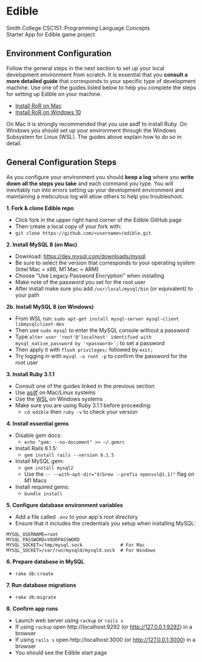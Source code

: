 # Edible

Smith College CSC151: Programming Language Concepts\
Starter App for Edible game project

## Environment Configuration
Follow the general steps in the next section to set up your local development environment from scratch. It is essential that you **consult a more detailed guide** that corresponds to your specific type of development machine. Use one of the guides listed below to help you complete the steps for setting up Edible on your machine.

* [Install RoR on Mac](https://mac.install.guide/ruby/index.html)
* [Install RoR on Windows 10](https://gorails.com/setup/windows/10)

On Mac it is strongly recommended that you use asdf to install Ruby. On Windows you should set up your environment through the Windows Subsystem for Linux (WSL). The guides above explain how to do so in detail.

## General Configuration Steps

As you configure your environment you should **keep a log** where you **write down all the steps you take** and each command you type. You will inevitably run into errors setting up your development environment and maintaining a meticulous log will allow others to help you troubleshoot. 
 
**1. Fork & clone Edible repo**
* Click fork in the upper right hand corner of the Edible GitHub page
* Then create a local copy of your fork with:
* `git clone https://github.com/<username>/edible.git`

**2. Install MySQL 8 (on Mac)**
* Download: https://dev.mysql.com/downloads/mysql
* Be sure to select the version that corresponds to your operating system (Intel Mac = x86, M1 Mac = ARM)
* Choose "Use Legacy Password Encryption" when installing
* Make note of the password you set for the root user
* After install make sure you add `/usr/local/mysql/bin` (or equivalent) to your path

**2b. Install MySQL 8 (on Windows)**
* From WSL run: `sudo apt-get install mysql-server mysql-client libmysqlclient-dev`
* Then use `sudo mysql` to enter the MySQL console without a password
* Type `alter user 'root'@'localhost' identified with mysql_native_password by '<password>';` to set a password
* Then apply it with `flush privileges;` followed by `exit;`
* Try logging in with `mysql -u root -p` to confirm the password for the root user

**3. Install Ruby 3.1.1**
* Consult one of the guides linked in the previous section
* Use [asdf](https://asdf-vm.com/guide/getting-started.html) on Mac/Linux systems
* Use the [WSL](https://docs.microsoft.com/en-us/windows/wsl) on Windows systems
* Make sure you are using Ruby 3.1.1 before proceeding:
  * `cd edible` then `ruby -v` to check your version

**4. Install essential gems**
* Disable gem docs:
  * `echo "gem: --no-document" >> ~/.gemrc`
* Install Rails 6.1.5:
  * `gem install rails --version 6.1.5`
* Install MySQL gem:
  * `gem install mysql2`
  * Use the `-- --with-opt-dir="$(brew --prefix openssl@1.1)"` flag on M1 Macs
* Install required gems:
  * `bundle install`

**5. Configure database environment variables**
* Add a file called `.env` to your app's root directory
* Ensure that it includes the credentials you setup when installing MySQL:

```shell
MYSQL_USERNAME=root
MYSQL_PASSWORD=YOURPASSWORD
MYSQL_SOCKET=/tmp/mysql.sock              # For Mac
MYSQL_SOCKET=/var/run/mysqld/mysqld.sock  # For Windows
```

**6. Prepare database in MySQL**
* `rake db:create`

**7. Run database migrations**
* `rake db:migrate`

**8. Confirm app runs**
* Launch web server using `rackup` or `rails s`
* If using `rackup` open http://localhost:9292 (or http://127.0.0.1:9292) in a browser
* If using `rails s` open http://localhost:3000 (or http://127.0.0.1:3000) in a browser
* You should see the Edible start page

